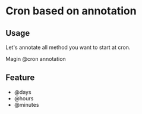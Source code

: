 # Cron based on annotation

## Usage

Let's annotate all method you want to start at cron. 

Magin @cron annotation

## Feature

* @days
* @hours
* @minutes 